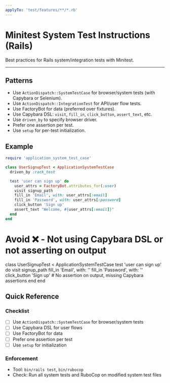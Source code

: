 ```yaml
---
applyTo: 'test/features/**/*.rb'
---
```


# Minitest System Test Instructions (Rails)

Best practices for Rails system/integration tests with Minitest.

---

## Patterns
- Use `ActionDispatch::SystemTestCase` for browser/system tests (with Capybara or Selenium).
- Use `ActionDispatch::IntegrationTest` for API/user flow tests.
- Use FactoryBot for data (preferred over fixtures).
- Use Capybara DSL: `visit`, `fill_in`, `click_button`, `assert_text`, etc.
- Use `driven_by` to specify browser driver.
- Prefer one assertion per test.
- Use `setup` for per-test initialization.

## Example
```ruby
require 'application_system_test_case'

class UserSignupTest < ApplicationSystemTestCase
  driven_by :rack_test

  test 'user can sign up' do
    user_attrs = FactoryBot.attributes_for(:user)
    visit signup_path
    fill_in 'Email', with: user_attrs[:email]
    fill_in 'Password', with: user_attrs[:password]
    click_button 'Sign up'
    assert_text "Welcome, #{user_attrs[:email]}"
  end
end
```

# Avoid ❌ - Not using Capybara DSL or not asserting on output
class UserSignupTest < ApplicationSystemTestCase
  test 'user can sign up' do
    visit signup_path
    fill_in 'Email', with: ''
    fill_in 'Password', with: ''
    click_button 'Sign up'
    # No assertion on output, missing Capybara assertions
  end
end

## Quick Reference

### Checklist
- [ ] Use `ActionDispatch::SystemTestCase` for browser/system tests
- [ ] Use Capybara DSL for user flows
- [ ] Use FactoryBot for data
- [ ] Prefer one assertion per test
- [ ] Use `setup` for initialization

### Enforcement
- Tool: `bin/rails test`, `bin/rubocop`
- Check: Run all system tests and RuboCop on modified system test files
